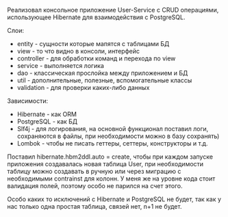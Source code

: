 Реализовал консольное приложение User-Service с CRUD операциями, использующее Hibernate для взаимодействия с PostgreSQL.

Слои:
- entity - сущности которые мапятся с таблицами БД
- view - то что видно в консоли, интерфейс
- controller - для обработки команд и перехода по view
- service - выполняется логика
- dao - классическая прослойка между приложением и БД
- util - дополнительные, полезные, вспомогательные классы
- validation - для проверки каких-либо данных

Зависимости:
- Hibernate - как ORM
- PostgreSQL - как БД
- Slf4j - для логирования, на основной функционал поставил логи, сохраняются в файлы, при необходимости можно в базу сохранять)
- Lombok - чтобы не писать геттеры, сеттеры, конструкторы и т.д.

Поставил hibernate.hbm2ddl.auto = create, чтобы при каждом запуске приложения создавалась новая таблица User, при необходимости таблицу можно создавать в ручную или через миграцию с необходимыми contrainst для колонн.
У меня же на уровне кода стоит валидация полей, поэтому особо не парился на счет этого.

Особо каких то исключений с Hibernate и PostgreSQL не будет, так как у нас только одна простая таблица, связей нет, n+1 не будет.
